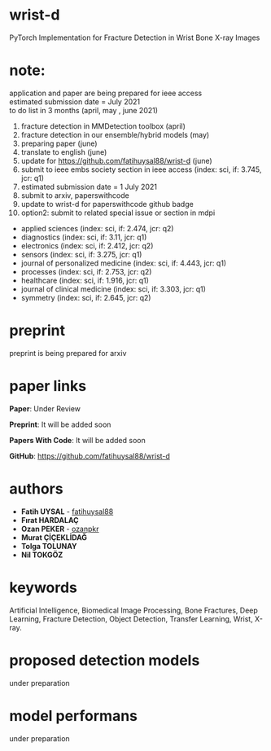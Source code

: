 # wrist-d
PyTorch Implementation for Fracture Detection in Wrist Bone X-ray Images
# note:
application and paper are being prepared for ieee access  
estimated submission date = July 2021  
to do list in 3 months (april, may , june 2021)  
1) fracture detection in MMDetection toolbox (april)  
2) fracture detection in our ensemble/hybrid models (may)  
3) preparing paper (june)  
4) translate to english (june)  
5) update for https://github.com/fatihuysal88/wrist-d (june)  
6) submit to ieee embs society section in ieee access (index: sci, if: 3.745, jcr: q1)  
7) estimated submission date = 1 July 2021  
8) submit to arxiv, paperswithcode  
9) update to wrist-d for paperswithcode github badge  
10) option2: submit to related special issue or section in mdpi  
- applied sciences (index: sci, if: 2.474, jcr: q2)  
- diagnostics (index: sci, if: 3.11, jcr: q1)  
- electronics (index: sci, if: 2.412, jcr: q2)  
- sensors (index: sci, if: 3.275, jcr: q1)  
- journal of personalized medicine (index: sci, if: 4.443, jcr: q1)  
- processes (index: sci, if: 2.753, jcr: q2)  
- healthcare (index: sci, if: 1.916, jcr: q1)  
- journal of clinical medicine (index: sci, if: 3.303, jcr: q1)  
- symmetry (index: sci, if: 2.645, jcr: q2)
# preprint
preprint is being prepared for arxiv
# paper links
**Paper**: Under Review  

**Preprint**: It will be added soon  

**Papers With Code**: It will be added soon  

**GitHub**: https://github.com/fatihuysal88/wrist-d  
# authors
* **Fatih UYSAL** - [fatihuysal88](https://github.com/fatihuysal88)
* **Fırat HARDALAÇ**
* **Ozan PEKER** - [ozanpkr](https://github.com/ozanpkr)
* **Murat ÇİÇEKLİDAĞ**
* **Tolga TOLUNAY**
* **Nil TOKGÖZ**
# keywords
Artificial Intelligence, Biomedical Image Processing, Bone Fractures, Deep Learning, Fracture Detection, Object Detection, Transfer Learning, Wrist, X-ray.
# proposed detection models
under preparation
# model performans
under preparation
